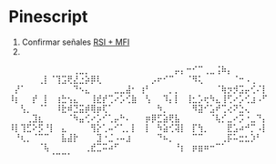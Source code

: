 # Pinescript

1. Confirmar señales [RSI + MFI](RSI+MFI/README.md)
2. 

⠀⠀⠀⠀⠀⠀⠀⠀⠀⠀⠀⢀⣀⡀⠀⠀⠀⠀⠀⠀⠀⠀
⠀⠀⠀⠀⠀⠀⡤⡄⠒⠊⠉⢀⣀⢨⠷⡄⠀⠀⠀⠀⠀⠀
⠀⠀⠀⠀⠀⢀⡇⠈⢹⣩⢟⣜⣐⡵⡿⢇⠀⠀⠀⠀⠀⠀
⠀⠀⡠⠖⠊⠉⠀⠀⠈⠻⢅⠀⠀⠀⠀⠀⠈⠒⠠⢀⠀⠀
⠀⡜⠁⠀⠀⠀⠀⠀⠀⠀⠀⠙⠢⣄⠀⠀⠀⠀⣀⣀⣼⠂
⢰⠃⠀⠀⠀⡀⡀⠀⠀⠀⠀⠀⠀⠈⢷⡲⡺⣩⡤⢊⠌⡇
⠸⡆⠀⠀⡞⠀⡇⠀⢰⣓⢢⣄⠀⠀⢸⣞⡞⢉⠔⡡⢊⣷
⠀⢣⠀⠀⠹⡄⡇⠀⢸⣂⡡⢖⠳⣄⢸⢋⠔⡡⢊⣰⠠⠋
⠀⠀⢣⡀⠀⠈⠁⠀⠸⣗⠾⣙⣭⡾⢿⡶⢏⠁⠀⠀⠀⠀
⠀⠀⠀⠳⡀⠀⠀⠀⠀⠻⣽⠊⣡⠞⢉⢔⠝⣑⢄⠀⠀⠀
⠀⠀⠀⢀⣹⣆⠀⠀⠀⠀⠈⠳⣤⢊⠔⡡⠊⢁⡤⠓⠄⠀
⠀⡶⡿⣋⣵⢟⣧⠀⠀⠀⠀⠀⠈⢧⡊⣀⠔⡩⠐⣀⠙⡄
⠸⡇⢹⣋⠕⡫⠘⡇⠀⣄⠀⠀⠀⠀⢻⡕⢁⠤⠊⢁⡀⡇
⠀⡇⠀⠳⣵⢊⢽⡇⠀⡏⢳⡀⠀⠀⠀⣟⣡⠴⠚⡉⠠⡇
⠀⠘⢆⡀⠈⠉⠉⠀⠀⣧⣼⡗⠀⠀⠀⣹⠐⣈⠠⠤⣰⠀
⠀⠀⠀⠙⠦⡀⠀⠀⠀⠉⠉⠀⠀⠀⢀⡯⠥⣒⣂⡱⠃⠀
⠀⠀⠀⠀⠀⠈⢧⠀⠀⠀⠀⠀⠀⢀⣞⣉⠭⠴⠋⠀⠀⠀
⠀⠀⠀⠀⠀⠀⠘⡆⠀⡶⣶⠶⠒⠉⠁⠀⠀⠀⠀⠀⠀⠀
⠀⠀⠀⠀⠀⠀⠀⠈⠉⠉⠁⠀⠀⠀⠀⠀⠀⠀⠀⠀⠀⠀